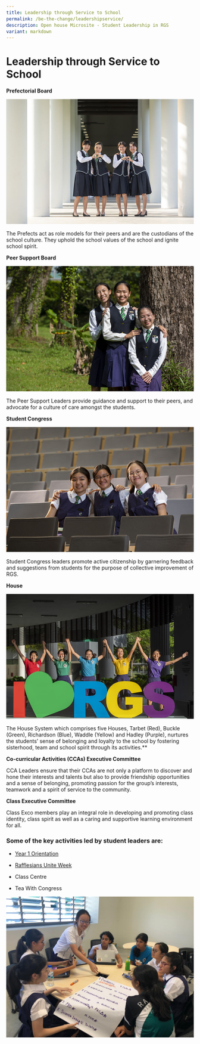 ```yaml
---
title: Leadership through Service to School
permalink: /be-the-change/leadershipservice/
description: Open house Microsite - Student Leadership in RGS
variant: markdown
---
```

# Leadership through Service to School

**Prefectorial Board**

![](/images/prefectorial%20boardv2.jpg)
    
The Prefects act as role models for their peers and are the custodians of the school culture. They uphold the school values of the school and ignite school spirit.

**Peer Support Board**

![](/images/peer%20support%20boardv2.jpg)

The Peer Support Leaders provide guidance and support to their peers, and advocate for a culture of care amongst the students.

**Student Congress**

![](/images/student%20congressv2.jpg)
    
Student Congress leaders promote active citizenship by garnering feedback and suggestions from students for the purpose of collective improvement of RGS.
  
**House**

![](/images/house%20jumping.jpg)

The House System which comprises five Houses, Tarbet (Red), Buckle (Green), Richardson (Blue), Waddle (Yellow) and Hadley (Purple), nurtures the students’ sense of belonging and loyalty to the school by fostering sisterhood, team and school spirit through its activities.**

**Co-curricular Activities (CCAs) Executive Committee**

CCA Leaders ensure that their CCAs are not only a platform to discover and hone their interests and talents but also to provide friendship opportunities and a sense of belonging, promoting passion for the group’s interests, teamwork and a spirit of service to the community.

**Class Executive Committee**

Class Exco members play an integral role in developing and promoting class identity, class spirit as well as a caring and supportive learning environment for all.

### Some of the key activities led by student leaders are:

*  [Year 1 Orientation](https://www.rgs.edu.sg/highlights/events/y123/)
    
*   [Rafflesians Unite Week](https://www.rgs.edu.sg/highlights/events-and-announcements/ru2023/)
    
*   Class Centre 
    
*   Tea With Congress

![](/images/tea%20with%20congress.JPG)